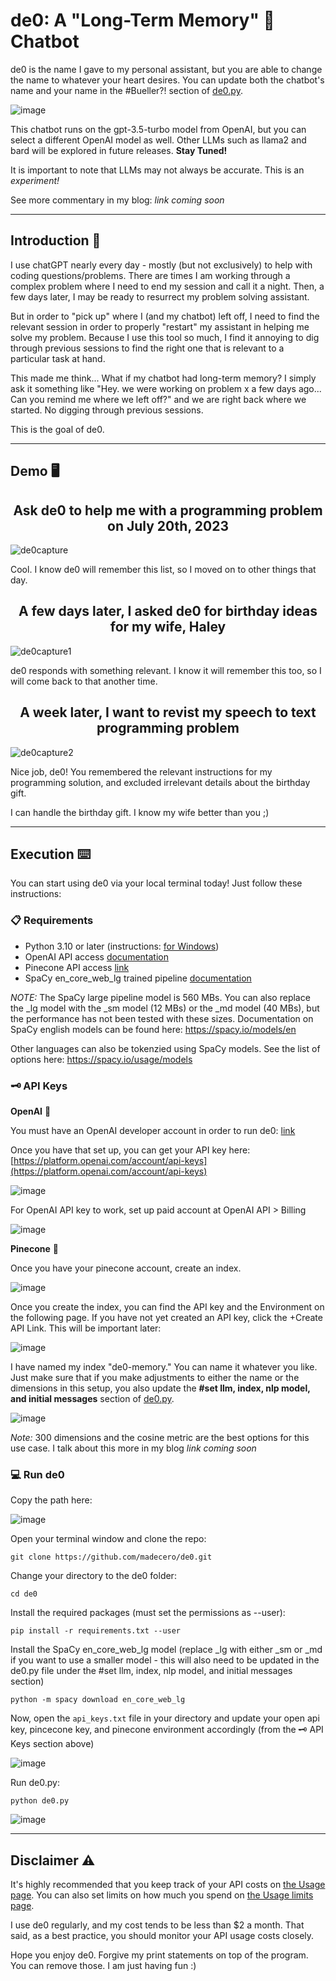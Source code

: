 # de0: A "Long-Term Memory" 🧠 Chatbot

de0 is the name I gave to my personal assistant, but you are able to change the name to whatever your heart desires. You can update both the chatbot's name and your name in the #Bueller?! section of [de0.py](https://github.com/madecero/de0/blob/main/de0.py).

![image](https://github.com/madecero/de0/assets/59320522/fec1af71-31b5-4ec9-9919-13ff982fe9d7)

This chatbot runs on the gpt-3.5-turbo model from OpenAI, but you can select a different OpenAI model as well. Other LLMs such as llama2 and bard will be explored in future releases. **Stay Tuned!**

It is important to note that LLMs may not always be accurate. This is an *experiment!*

See more commentary in my blog: *link coming soon*

<hr/>

## Introduction 📜

I use chatGPT nearly every day - mostly (but not exclusively) to help with coding questions/problems. There are times I am working through a complex problem where I need to end my session and call it a night. Then, a few days later, I may be ready to resurrect my problem solving assistant.

But in order to "pick up" where I (and my chatbot) left off, I need to find the relevant session in order to properly "restart" my assistant in helping me solve my problem. Because I use this tool so much, I find it annoying to dig through previous sessions to find the right one that is relevant to a particular task at hand.

This made me think... What if my chatbot had long-term memory? I simply ask it something like "Hey. we were working on problem x a few days ago... Can you remind me where we left off?" and we are right back where we started. No digging through previous sessions.

This is the goal of de0.

<hr/>

## Demo 🖥️

<h2 align="center"> Ask de0 to help me with a programming problem on July 20th, 2023 </h2>

![de0capture](https://github.com/madecero/de0/assets/59320522/226c36d5-9bfe-4872-87c0-88233691b3f7)

Cool. I know de0 will remember this list, so I moved on to other things that day.

<h2 align="center"> A few days later, I asked de0 for birthday ideas for my wife, Haley </h2>

![de0capture1](https://github.com/madecero/de0/assets/59320522/8c6e2b56-f6c9-4fa8-ae42-68c3d4d26836)

de0 responds with something relevant. I know it will remember this too, so I will come back to that another time.

<h2 align="center"> A week later, I want to revist my speech to text programming problem </h2>

![de0capture2](https://github.com/madecero/de0/assets/59320522/d0a410e2-26e1-427e-badc-d208fd272fc0)

Nice job, de0! You remembered the relevant instructions for my programming solution, and excluded irrelevant details about the birthday gift.

I can handle the birthday gift. I know my wife better than you ;)
<hr/>

## Execution ⌨️

You can start using de0 via your local terminal today! Just follow these instructions:

### 📋 Requirements

  - Python 3.10 or later (instructions: [for Windows](https://www.tutorialspoint.com/how-to-install-python-in-windows))
  - OpenAI API access [documentation](https://platform.openai.com/docs/api-reference/introduction)
  - Pinecone API access [link](https://app.pinecone.io/)
  - SpaCy en_core_web_lg trained pipeline [documentation](https://spacy.io/usage/models)

_NOTE:_ The SpaCy large pipeline model is 560 MBs. You can also replace the _lg model with the _sm model (12 MBs) or the _md model (40 MBs), but the performance has not been tested with these sizes. Documentation on SpaCy english models can be found here:
https://spacy.io/models/en

Other languages can also be tokenzied using SpaCy models. See the list of options here:
https://spacy.io/usage/models

### 🗝️ API Keys

**OpenAI** 🤖

You must have an OpenAI developer account in order to run de0: [link](https://platform.openai.com/signup)

Once you have that set up, you can get your API key here: [https://platform.openai.com/account/api-keys](https://platform.openai.com/account/api-keys)

![image](https://github.com/madecero/de0/assets/59320522/4ade5c2b-8879-4c49-9f78-b2568cb7d77d)

For OpenAI API key to work, set up paid account at OpenAI API > Billing

![image](https://github.com/madecero/de0/assets/59320522/db51251a-7d3b-4b45-a1f4-5f0782ea924b)

**Pinecone** 💾

Once you have your pinecone account, create an index.

![image](https://github.com/madecero/de0/assets/59320522/0a296b9e-217a-459e-a10f-07881d97c77f)

Once you create the index, you can find the API key and the Environment on the following page. If you have not yet created an API key, click the +Create API Link. This will be important later:

![image](https://github.com/madecero/de0/assets/59320522/7998cf03-75ac-4899-a28d-f491364f8909)


I have named my index "de0-memory." You can name it whatever you like. Just make sure that if you make adjustments to either the name or the dimensions in this setup, you also update the **#set llm, index, nlp model, and initial messages** section of [de0.py](https://github.com/madecero/de0/blob/main/de0.py).

![image](https://github.com/madecero/de0/assets/59320522/f22bb446-3711-4082-adfd-4e2b1cea6e1a)

*Note:* 300 dimensions and the cosine metric are the best options for this use case. I talk about this more in my blog *link coming soon*

### 💻 Run de0

Copy the path here:

![image](https://github.com/madecero/de0/assets/59320522/ecf537ea-17ab-47f2-aa58-fe2628820b19)

Open your terminal window and clone the repo:

```git clone https://github.com/madecero/de0.git```

Change your directory to the de0 folder:

```cd de0```

Install the required packages (must set the permissions as --user):

```pip install -r requirements.txt --user```

Install the SpaCy en_core_web_lg model (replace _lg with either _sm or _md if you want to use a smaller model - this will also need to be updated in the de0.py file under the #set llm, index, nlp model, and initial messages section)

```python -m spacy download en_core_web_lg```

Now, open the ```api_keys.txt``` file in your directory and update your open api key, pincecone key, and pinecone environment accordingly (from the 🗝️ API Keys section above)

![image](https://github.com/madecero/de0/assets/59320522/9e70500c-d924-49e5-99fa-64e532a5b83f)

Run de0.py:

```python de0.py```


![image](https://github.com/madecero/de0/assets/59320522/4fff141a-8cf4-48b5-9d18-aa4dabf88987)

<hr/>

## Disclaimer ⚠️

It's highly recommended that you keep track of your API costs on [the Usage page](https://platform.openai.com/account/usage).
    You can also set limits on how much you spend on [the Usage limits page](https://platform.openai.com/account/billing/limits).

I use de0 regularly, and my cost tends to be less than $2 a month. That said, as a best practice, you should monitor your API usage costs closely.

Hope you enjoy de0. Forgive my print statements on top of the program. You can remove those. I am just having fun :)
